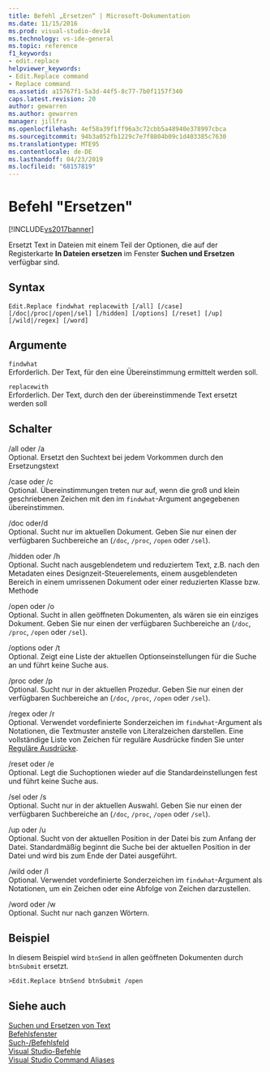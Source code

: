 ```yaml
---
title: Befehl „Ersetzen“ | Microsoft-Dokumentation
ms.date: 11/15/2016
ms.prod: visual-studio-dev14
ms.technology: vs-ide-general
ms.topic: reference
f1_keywords:
- edit.replace
helpviewer_keywords:
- Edit.Replace command
- Replace command
ms.assetid: a15767f1-5a3d-44f5-8c77-7b0f1157f340
caps.latest.revision: 20
author: gewarren
ms.author: gewarren
manager: jillfra
ms.openlocfilehash: 4ef58a39f1ff96a3c72cbb5a48940e378997cbca
ms.sourcegitcommit: 94b3a052fb1229c7e7f8804b09c1d403385c7630
ms.translationtype: MTE95
ms.contentlocale: de-DE
ms.lasthandoff: 04/23/2019
ms.locfileid: "68157819"
---
```

# <a name="replace-command"></a>Befehl "Ersetzen"
[!INCLUDE[vs2017banner](../../includes/vs2017banner.md)]

Ersetzt Text in Dateien mit einem Teil der Optionen, die auf der Registerkarte **In Dateien ersetzen** im Fenster **Suchen und Ersetzen** verfügbar sind.  
  
## <a name="syntax"></a>Syntax  
  
```  
Edit.Replace findwhat replacewith [/all] [/case]  
[/doc|/proc|/open|/sel] [/hidden] [/options] [/reset] [/up]  
[/wild|/regex] [/word]  
```  
  
## <a name="arguments"></a>Argumente  
 `findwhat`  
 Erforderlich. Der Text, für den eine Übereinstimmung ermittelt werden soll.  
  
 `replacewith`  
 Erforderlich. Der Text, durch den der übereinstimmende Text ersetzt werden soll  
  
## <a name="switches"></a>Schalter  
 /all oder /a  
 Optional. Ersetzt den Suchtext bei jedem Vorkommen durch den Ersetzungstext  
  
 /case oder /c  
 Optional. Übereinstimmungen treten nur auf, wenn die groß und klein geschriebenen Zeichen mit den im `findwhat`-Argument angegebenen übereinstimmen.  
  
 /doc oder/d  
 Optional. Sucht nur im aktuellen Dokument. Geben Sie nur einen der verfügbaren Suchbereiche an (`/doc`, `/proc`, `/open` oder `/sel`).  
  
 /hidden oder /h  
 Optional. Sucht nach ausgeblendetem und reduziertem Text, z.B. nach den Metadaten eines Designzeit-Steuerelements, einem ausgeblendeten Bereich in einem umrissenen Dokument oder einer reduzierten Klasse bzw. Methode  
  
 /open oder /o  
 Optional. Sucht in allen geöffneten Dokumenten, als wären sie ein einziges Dokument. Geben Sie nur einen der verfügbaren Suchbereiche an (`/doc`, `/proc`, `/open` oder `/sel`).  
  
 /options oder /t  
 Optional. Zeigt eine Liste der aktuellen Optionseinstellungen für die Suche an und führt keine Suche aus.  
  
 /proc oder /p  
 Optional. Sucht nur in der aktuellen Prozedur. Geben Sie nur einen der verfügbaren Suchbereiche an (`/doc`, `/proc`, `/open` oder `/sel`).  
  
 /regex oder /r  
 Optional. Verwendet vordefinierte Sonderzeichen im `findwhat`-Argument als Notationen, die Textmuster anstelle von Literalzeichen darstellen. Eine vollständige Liste von Zeichen für reguläre Ausdrücke finden Sie unter [Reguläre Ausdrücke](../../ide/using-regular-expressions-in-visual-studio.md).  
  
 /reset oder /e  
 Optional. Legt die Suchoptionen wieder auf die Standardeinstellungen fest und führt keine Suche aus.  
  
 /sel oder /s  
 Optional. Sucht nur in der aktuellen Auswahl. Geben Sie nur einen der verfügbaren Suchbereiche an (`/doc`, `/proc`, `/open` oder `/sel`).  
  
 /up oder /u  
 Optional. Sucht von der aktuellen Position in der Datei bis zum Anfang der Datei. Standardmäßig beginnt die Suche bei der aktuellen Position in der Datei und wird bis zum Ende der Datei ausgeführt.  
  
 /wild oder /l  
 Optional. Verwendet vordefinierte Sonderzeichen im `findwhat`-Argument als Notationen, um ein Zeichen oder eine Abfolge von Zeichen darzustellen.  
  
 /word oder /w  
 Optional. Sucht nur nach ganzen Wörtern.  
  
## <a name="example"></a>Beispiel  
 In diesem Beispiel wird `btnSend` in allen geöffneten Dokumenten durch `btnSubmit` ersetzt.  
  
```  
>Edit.Replace btnSend btnSubmit /open  
```  
  
## <a name="see-also"></a>Siehe auch  
 [Suchen und Ersetzen von Text](../../ide/finding-and-replacing-text.md)   
 [Befehlsfenster](../../ide/reference/command-window.md)   
 [Such-/Befehlsfeld](../../ide/find-command-box.md)   
 [Visual Studio-Befehle](../../ide/reference/visual-studio-commands.md)   
 [Visual Studio Command Aliases](../../ide/reference/visual-studio-command-aliases.md)
